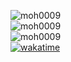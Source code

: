 
![moh0009](https://github-profile-trophy.vercel.app/?username=moh0009&margin-w=30)
<br>
![moh0009](https://github-readme-stats.vercel.app/api?username=moh0009&show_icons=true&theme=merko)
<br>
![moh0009](https://github-readme-stats.vercel.app/api/top-langs/?username=moh0009)
<br>
[![wakatime](https://wakatime.com/badge/user/018e142c-cc55-4830-822f-73ddb705675f.svg)](https://wakatime.com/@018e142c-cc55-4830-822f-73ddb705675f)

